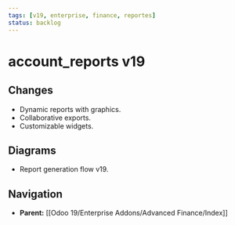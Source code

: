 ```yaml
---
tags: [v19, enterprise, finance, reportes]
status: backlog
---
```

# account_reports v19

## Changes
- Dynamic reports with graphics.
- Collaborative exports.
- Customizable widgets.

## Diagrams
- Report generation flow v19.






## Navigation
- **Parent:** [[Odoo 19/Enterprise Addons/Advanced Finance/Index]]

